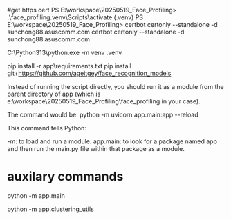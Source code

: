 #get https cert
PS E:\workspace\20250519_Face_Profiling> .\face_profiling\.venv\Scripts\activate
(.venv) PS E:\workspace\20250519_Face_Profiling> certbot certonly --standalone -d sunchong88.asuscomm.com
certbot certonly --standalone -d sunchong88.asuscomm.com

C:\Python313\python.exe -m venv .venv

pip install -r app\requirements.txt
pip install git+https://github.com/ageitgey/face_recognition_models

Instead of running the script directly, you should run it as a module from the parent directory of app (which is e:\workspace\20250519_Face_Profiling\face_profiling in your case).

The command would be:
python -m uvicorn app.main:app --reload

This command tells Python:

-m: to load and run a module.
app.main: to look for a package named app and then run the main.py file within that package as a module.


# auxilary commands
python -m app.main

python -m app.clustering_utils  

